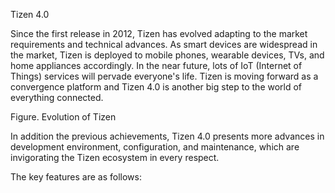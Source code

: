 Tizen 4.0

Since the first release in 2012, Tizen has evolved adapting to the market requirements and technical advances.
As smart devices are widespread in the market, Tizen is deployed to mobile phones, wearable devices, TVs, and home appliances accordingly.
In the near future, lots of IoT (Internet of Things) services will pervade everyone's life. Tizen is moving forward as a convergence platform
and Tizen 4.0 is another big step to the world of everything connected.

Figure. Evolution of Tizen

In addition the previous achievements, Tizen 4.0 presents more advances in development environment, configuration, and maintenance, 
which are invigorating the Tizen ecosystem in every respect.

The key features are as follows:
